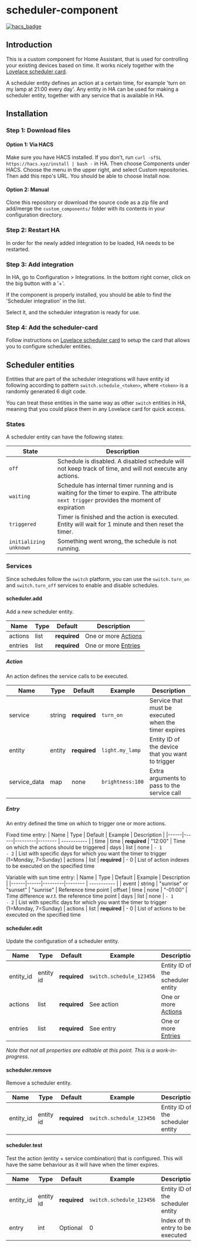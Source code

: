 # scheduler-component
[![hacs_badge](https://img.shields.io/badge/HACS-Custom-orange.svg)](https://github.com/custom-components/hacs)
## Introduction
This is a custom component for Home Assistant, that is used for controlling your existing devices based on time.
It works nicely together with the [Lovelace scheduler card](https://github.com/nielsfaber/scheduler-card).

A scheduler entity defines an action at a certain time, for example 'turn on my lamp at 21:00 every day'.
Any entity in HA can be used for making a scheduler entity, together with any service that is available in HA.

## Installation

### Step 1: Download files

#### Option 1: Via HACS

Make sure you have HACS installed. If you don't, run `curl -sfSL https://hacs.xyz/install | bash -` in HA.
Then choose Components under HACS. Choose the menu in the upper right, and select Custom repositories. Then add this repo's URL. You should be able to choose Install now.

#### Option 2: Manual
Clone this repository or download the source code as a zip file and add/merge the `custom_components/` folder with its contents in your configuration directory.


### Step 2: Restart HA
In order for the newly added integration to be loaded, HA needs to be restarted.

### Step 3: Add integration
In HA, go to Configuration > Integrations.
In the bottom right corner, click on the big button with a '+'.

If the component is properly installed, you should be able to find the 'Scheduler integration' in the list.

Select it, and the scheduler integration is ready for use.

### Step 4: Add the scheduler-card
Follow instructions on [Lovelace scheduler card](https://github.com/nielsfaber/scheduler-card) to setup the card that allows you to configure scheduler entities.

## Scheduler entities
Entities that are part of the scheduler integrations will have entity id following according to pattern `switch.schedule_<token>`, where `<token>` is a randomly generated 6 digit code.

You can treat these entities in the same way as other `switch` entities in HA, meaning that you could place them in any Lovelace card for quick access. 

### States
A scheduler entity can have the following states:

| State | Description |
|------|-------------|
| `off` | Schedule is disabled.  A disabled schedule will not keep track of time, and will not execute any actions. |
| `waiting` | Schedule has internal timer running and is waiting for the timer to expire. The attribute `next trigger` provides the moment of expiration  |
| `triggered` | Timer is finished and the action is executed. Entity will wait for 1 minute and then reset the timer. |
| `initializing` `unknown` | Something went wrong, the schedule is not running. |


### Services
Since schedules follow the `switch` platform, you can use the `switch.turn_on` and `switch.turn_off` services to enable and disable schedules.

#### scheduler.add
Add a new scheduler entity.

| Name | Type | Default | Description |
|------|------|---------|-------------|
| actions | list | **required** | One or more [Actions](#action) |
| entries | list | **required** | One or more  [Entries](#entry) |

##### Action
An action defines the service calls to be executed.

| Name | Type | Default | Example | Description |
|------|------|---------|-------- |-------------|
| service | string | **required** | `turn_on` | Service that must be executed when the timer expires
| entity | entity | **required** | `light.my_lamp` | Entity ID of the device that you want to trigger
| service_data | map | none | `brightness:100` | Extra arguments to pass to the service call


##### Entry
An entry defined the time on which to trigger one or more actions.

Fixed time entry:
| Name | Type | Default | Example | Description |
|------|------|---------|-------- | ----------- |
| time | time | **required** | "12:00" | Time on which the actions should be triggered
| days | list | none | `- 1`<br />`- 2` | List with specific days for which you want the timer to trigger (1=Monday, 7=Sunday)
| actions | list | **required** | - 0 | List of action indexes to be executed on the specified time

Variable with sun time entry:
| Name | Type | Default | Example | Description |
|------|------|---------|-------- | ----------- |
| event | string | "sunrise" or "sunset" | "sunrise" | Reference time point
| offset | time | none | "-01:00" | Time difference w.r.t. the reference time point
| days | list | none | `- 1`<br />`- 2` | List with specific days for which you want the timer to trigger (1=Monday, 7=Sunday) 
| actions | list | **required** | - 0 | List of actions to be executed on the specified time

#### scheduler.edit
Update the configuration of a scheduler entity.

| Name | Type | Default | Example | Description |
|------|------|---------|-------- | ----------- |
| entity_id | entity id | **required** | `switch.schedule_123456` | Entity ID of the scheduler entity
| actions | list | **required** | See action | One or more [Actions](#action) |
| entries | list | **required** | See entry | One or more  [Entries](#entry) |

*Note that not all properties are editable at this point. This is a work-in-progress.*


#### scheduler.remove
Remove a scheduler entity.

| Name | Type | Default | Example | Description |
|------|------|---------|-------- | ----------- |
| entity_id | entity id | **required** | `switch.schedule_123456` | Entity ID of the scheduler entity


#### scheduler.test
Test the action (entity + service combination) that is configured.
This will have the same behaviour as it will have when the timer expires.

| Name | Type | Default | Example | Description |
|------|------|---------|-------- | ----------- |
| entity_id | entity id | **required** | `switch.schedule_123456` | Entity ID of the scheduler entity
| entry | int | Optional | 0 | Index of the entry to be executed
